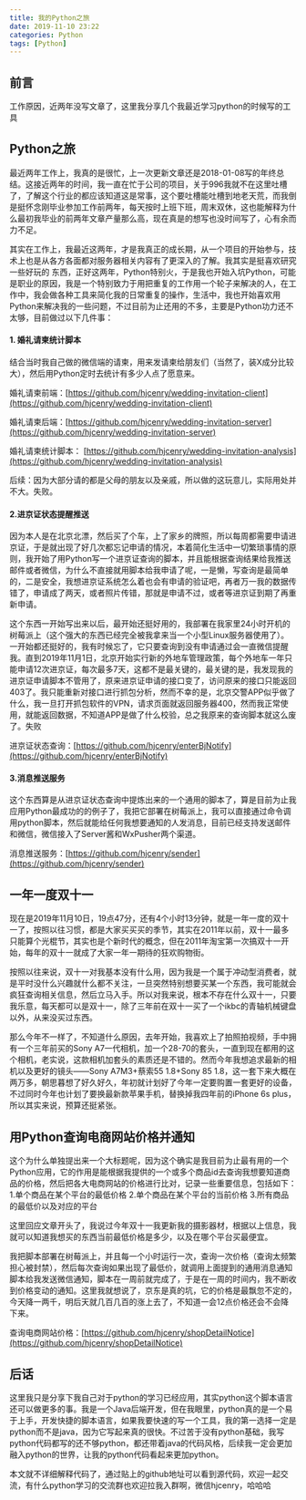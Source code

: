 ```yaml
---
title: 我的Python之旅
date: 2019-11-10 23:22
categories: Python
tags: [Python]
---
```

## 前言
工作原因，近两年没写文章了，这里我分享几个我最近学习python的时候写的工具

## Python之旅
最近两年工作上，我真的是很忙，上一次更新文章还是2018-01-08写的年终总结。这接近两年的时间，我一直在忙于公司的项目<!--more-->，关于996我就不在这里吐槽了，了解这个行业的都应该知道这是常事，这个要吐槽能吐槽到地老天荒，而我倒是挺怀念刚毕业参加工作前两年，每天按时上班下班，周末双休，这也能解释为什么最初我毕业的前两年文章产量那么高，现在真是的想写也没时间写了，心有余而力不足。

其实在工作上，我最近这两年，才是我真正的成长期，从一个项目的开始参与，技术上也是从各方各面都对服务器相关内容有了更深入的了解。我其实是挺喜欢研究一些好玩的 东西，正好这两年，Python特别火，于是我也开始入坑Python，可能是职业的原因，我是一个特别致力于用把重复的工作用一个轮子来解决的人，在工作中，我会做各种工具来简化我的日常重复的操作，生活中，我也开始喜欢用Python来解决我的一些问题，不过目前为止还用的不多，主要是Python功力还不太够，目前做过以下几件事：
#### 1.  婚礼请柬统计脚本

结合当时我自己做的微信端的请柬，用来发请柬给朋友们（当然了，装X成分比较大），然后用Python定时去统计有多少人点了愿意来。

婚礼请柬前端：[https://github.com/hjcenry/wedding-invitation-client](https://github.com/hjcenry/wedding-invitation-client)

婚礼请柬后端：[https://github.com/hjcenry/wedding-invitation-server](https://github.com/hjcenry/wedding-invitation-server)

婚礼请柬统计脚本： [https://github.com/hjcenry/wedding-invitation-analysis](https://github.com/hjcenry/wedding-invitation-analysis)

后续：因为大部分请的都是父母的朋友以及亲戚，所以做的这玩意儿，实际用处并不大。失败。

#### 2.进京证状态提醒推送

因为本人是在北京北漂，然后买了个车，上了家乡的牌照，所以每周都需要申请进京证，于是就出现了好几次都忘记申请的情况，本着简化生活中一切繁琐事情的原则，我开始了用Python写一个进京证查询的脚本，并且能根据查询结果给我推送邮件或者微信，为什么不直接就用脚本给我申请了呢，一是懒，写查询是最简单的，二是安全，我想进京证系统怎么着也会有申请的验证吧，再者万一我的数据传错了，申请成了两天，或者照片传错，那就是申请不过，或者等进京证到期了再重新申请。

这个东西一开始写出来以后，最开始还挺好用的，我部署在我家里24小时开机的树莓派上（这个强大的东西已经完全被我拿来当一个小型Linux服务器使用了）。一开始都还挺好的，我有时候忘了，它只要查询到没有申请通过会一直微信提醒我。直到2019年11月1日，北京开始实行新的外地车管理政策，每个外地车一年只能申请12次进京证，每次最多7天，这都不是最关键的，最关键的是，我发现我的进京证申请脚本不管用了，原来进京证申请的接口变了，访问原来的接口只能返回403了。我只能重新对接口进行抓包分析，然而不幸的是，北京交警APP似乎做了什么，我一旦打开抓包软件的VPN，请求页面就返回服务器400，然而我正常使用，就能返回数据，不知道APP是做了什么校验，总之我原来的查询脚本就这么废了。失败

进京证状态查询：[https://github.com/hjcenry/enterBjNotify](https://github.com/hjcenry/enterBjNotify)

#### 3.消息推送服务

这个东西算是从进京证状态查询中提炼出来的一个通用的脚本了，算是目前为止我应用Python最成功的的例子了，我把它部署在树莓派上，我可以直接通过命令调用python脚本，然后就能给任何我想要通知的人发消息，目前已经支持发送邮件和微信，微信接入了Server酱和WxPusher两个渠道。

消息推送服务：[https://github.com/hjcenry/sender](https://github.com/hjcenry/sender)

## 一年一度双十一
现在是2019年11月10日，19点47分，还有4个小时13分钟，就是一年一度的双十一了，按照以往习惯，都是大家买买买的季节，其实在2011年以前，双十一最多只能算个光棍节，其实也是个新时代的概念，但在2011年淘宝第一次搞双十一开始，每年的双十一就成了大家一年一期待的狂欢购物街。

按照以往来说，双十一对我基本没有什么用，因为我是一个属于冲动型消费者，就是平时没什么兴趣就什么都不关注，一旦突然特别想要买某一个东西，我可能就会疯狂查询相关信息，然后立马入手。所以对我来说，根本不存在什么双十一，只要我乐意，每天都可以是双十一，除了三年前在双十一买了一个ikbc的青轴机械键盘以外，从来没买过东西。

那么今年不一样了，不知道什么原因，去年开始，我喜欢上了拍照拍视频，手中拥有一个三年前买的Sony A7一代相机，加一个28-70的套头，一直到现在都用的这个相机，老实说，这款相机加套头的素质还是不错的。然而今年我想追求最新的相机以及更好的镜头——Sony A7M3+蔡索55 1.8+Sony 85 1.8，这一套下来大概在两万多，朝思暮想了好久好久，年初就计划好了今年一定要购置一套更好的设备，不过同时今年也计划了要换最新款苹果手机，替换掉我四年前的iPhone 6s plus，所以其实来说，预算还挺紧张。

## 用Python查询电商网站价格并通知

这个为什么单独提出来一个大标题呢，因为这个确实是我目前为止最有用的一个Python应用，它的作用是能根据我提供的一个或多个商品id去查询我想要知道商品的价格，然后把各大电商网站的价格进行比对，记录一些重要信息，包括如下：
1.单个商品在某个平台的最低价格
2.单个商品在某个平台的当前价格
3.所有商品的最低价以及对应的平台

这里回应文章开头了，我说过今年双十一我更新我的摄影器材，根据以上信息，我就可以知道我想买的东西当前最低价格是多少，以及在哪个平台买最便宜。

我把脚本部署在树莓派上，并且每一个小时运行一次，查询一次价格（查询太频繁担心被封禁），然后每次查询如果出现了最低价，就调用上面提到的通用消息通知脚本给我发送微信通知，脚本在一周前就完成了，于是在一周的时间内，我不断收到价格变动的通知。这里我就想说了，京东是真的坑，它的价格是最飘忽不定的，今天降一两千，明后天就几百几百的涨上去了，不知道一会12点价格还会不会降下来。

查询电商网站价格：[https://github.com/hjcenry/shopDetailNotice](https://github.com/hjcenry/shopDetailNotice)

## 后话
这里我只是分享下我自己对于python的学习已经应用，其实python这个脚本语言还可以做更多的事。我是一个Java后端开发，但在我眼里，python真的是一个易于上手，开发快捷的脚本语言，如果我要快速的写一个工具，我的第一选择一定是python而不是java，因为它写起来真的很快。不过苦于没有python基础，我写python代码都写的还不够python，都还带着java的代码风格，后续我一定会更加融入python的世界，让我的python代码看起来更加python。

本文就不详细解释代码了，通过贴上的github地址可以看到源代码，欢迎一起交流，有什么python学习的交流群也欢迎拉我入群啊，微信hjcenry，哈哈哈

